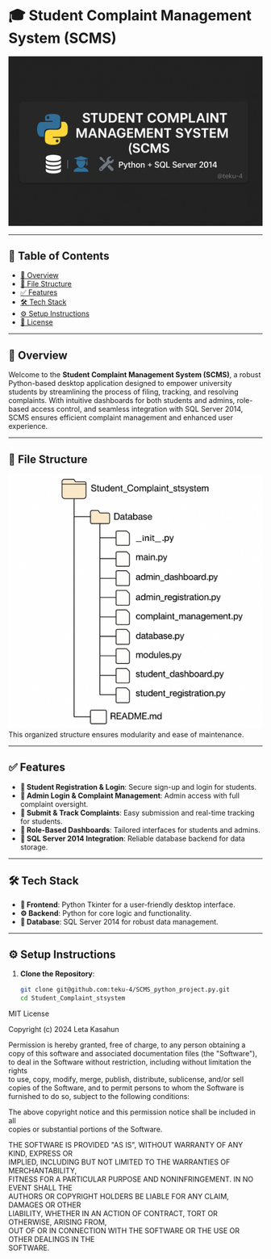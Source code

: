 # 🎓 Student Complaint Management System (SCMS)

![Student Complaint Management System (SCMS)](ucms_banner.png)

---

## 📑 Table of Contents
- [🌟 Overview](#-overview)
- [📂 File Structure](#-file_structure)
- [✅ Features](#-features)
- [🛠 Tech Stack](#-tech-stack)
- [⚙️ Setup Instructions](#-setup-instructions)
- [📄 License](#-license)

---

## 🌟 Overview
Welcome to the **Student Complaint Management System (SCMS)**, a robust Python-based desktop application designed to empower university students by streamlining the process of filing, tracking, and resolving complaints. With intuitive dashboards for both students and admins, role-based access control, and seamless integration with SQL Server 2014, SCMS ensures efficient complaint management and enhanced user experience.

---

## 📂 File Structure
![Folder Structure Diagram](file_structure.png)
This organized structure ensures modularity and ease of maintenance.

---

## ✅ Features
- **🎉 Student Registration & Login**: Secure sign-up and login for students.
- **🔐 Admin Login & Complaint Management**: Admin access with full complaint oversight.
- **📝 Submit & Track Complaints**: Easy submission and real-time tracking for students.
- **🎨 Role-Based Dashboards**: Tailored interfaces for students and admins.
- **🔗 SQL Server 2014 Integration**: Reliable database backend for data storage.

---

## 🛠 Tech Stack
- **🎨 Frontend**: Python Tkinter for a user-friendly desktop interface.
- **⚙️ Backend**: Python for core logic and functionality.
- **💾 Database**: SQL Server 2014 for robust data management.

---

## ⚙️ Setup Instructions
1. **Clone the Repository**:
   ```bash
   git clone git@github.com:teku-4/SCMS_python_project.py.git
   cd Student_Complaint_stsystem
MIT License

Copyright (c) 2024 Leta Kasahun

Permission is hereby granted, free of charge, to any person obtaining a copy
of this software and associated documentation files (the "Software"), to deal
in the Software without restriction, including without limitation the rights    
to use, copy, modify, merge, publish, distribute, sublicense, and/or sell       
copies of the Software, and to permit persons to whom the Software is           
furnished to do so, subject to the following conditions:                        

The above copyright notice and this permission notice shall be included in all  
copies or substantial portions of the Software.                                 

THE SOFTWARE IS PROVIDED "AS IS", WITHOUT WARRANTY OF ANY KIND, EXPRESS OR      
IMPLIED, INCLUDING BUT NOT LIMITED TO THE WARRANTIES OF MERCHANTABILITY,        
FITNESS FOR A PARTICULAR PURPOSE AND NONINFRINGEMENT. IN NO EVENT SHALL THE     
AUTHORS OR COPYRIGHT HOLDERS BE LIABLE FOR ANY CLAIM, DAMAGES OR OTHER          
LIABILITY, WHETHER IN AN ACTION OF CONTRACT, TORT OR OTHERWISE, ARISING FROM,   
OUT OF OR IN CONNECTION WITH THE SOFTWARE OR THE USE OR OTHER DEALINGS IN THE   
SOFTWARE.
